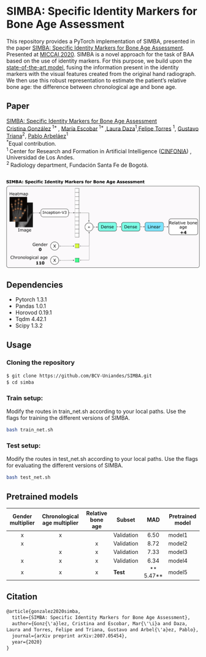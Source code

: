# **SIMBA: Specific Identity Markers for Bone Age Assessment**

This repository provides a PyTorch implementation of SIMBA, presented in the paper [SIMBA: Specific Identity Markers for Bone Age Assessment](). Presented at [MICCAI,2020](https://www.miccai2020.org/).  SIMBA is a novel approach for the task of BAA based on the use of identity markers. For this purpose, we build upon the [state-of-the-art model](https://github.com/BCV-Uniandes/Bonet), fusing the information present in the identity markers with the visual features created from the original hand radiograph. We then use this robust representation to estimate the patient’s relative bone age: the difference between chronological age and bone age.
<br/>

## Paper
[SIMBA: Specific Identity Markers for Bone Age Assessment]() <br/>
 [Cristina González](https://cigonzalez.github.io/)<sup> 1* </sup>, [María Escobar](https://mc-escobar11.github.io/)<sup> 1* </sup>,[Laura Daza](https://sites.google.com/view/ldaza/en)<sup>1</sup>,[Felipe Torres](https://ftorres11.github.io/) <sup>1</sup>, [Gustavo Triana](http://radiologiafsfb.org/site/index.php?option=com_content&view=category&id=176&Itemid=332)<sup>2</sup>, [Pablo Arbeláez](https://scholar.google.com.co/citations?user=k0nZO90AAAAJ&hl=en)<sup>1</sup> <br/>
<sup>*</sup>Equal contribution.<br/>
<sup>1 </sup> Center for Research and Formation in Artificial Intelligence ([CINFONIA](https://cinfonia.uniandes.edu.co/)) , Universidad de Los Andes. <br/>
<sup>2 </sup>Radiology department, Fundación Santa Fe de Bogotá. <br/>
<br/>

<p align="center"><img src="figures/overview.png" /></p>


## Dependencies
* Pytorch 1.3.1
* Pandas 1.0.1
* Horovod 0.19.1
* Tqdm 4.42.1
* Scipy 1.3.2


## Usage
### Cloning the repository
```bash
$ git clone https://github.com/BCV-Uniandes/SIMBA.git
$ cd simba
```
### Train setup:
Modify the routes in train_net.sh according to your local paths. Use the flags for training the different versions of SIMBA. 
```bash
bash train_net.sh
```
### Test setup:
Modify the routes in test_net.sh according to your local paths. Use the flags for evaluating the different versions of SIMBA. 
```bash
bash test_net.sh
```
## Pretrained models
| Gender multiplier 	| Chronological age multiplier 	| Relative bone age 	| Subset     	|  MAD 	| Pretrained model 	|
|:-----------------:	|:----------------------------:	|:-----------------:	|------------	|:----:	|------------------	|
|         x         	|               x              	|                   	| Validation 	| 6.50 	|         model1         	|
|         x         	|                              	|         x         	| Validation 	| 8.72 	|         model2         	|
|                   	|               x              	|         x         	| Validation 	| 7.33 	|        model3          	|
|         x         	|               x              	|         x         	| Validation 	| 6.34 	|        model4          	|
|         x         	|               x              	|         x         	| **Test**       	|** 5.47** 	|          model5       	|
## Citation
```
@article{gonzalez2020simba,
  title={SIMBA: Specific Identity Markers for Bone Age Assessment},
  author={Gonz{\'a}lez, Cristina and Escobar, Mar{\'\i}a and Daza, Laura and Torres, Felipe and Triana, Gustavo and Arbel{\'a}ez, Pablo},
  journal={arXiv preprint arXiv:2007.05454},
  year={2020}
}

```

